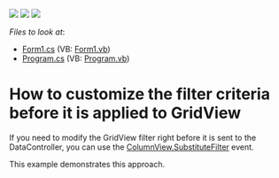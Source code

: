 <!-- default badges list -->
![](https://img.shields.io/endpoint?url=https://codecentral.devexpress.com/api/v1/VersionRange/128627034/15.1.3%2B)
[![](https://img.shields.io/badge/Open_in_DevExpress_Support_Center-FF7200?style=flat-square&logo=DevExpress&logoColor=white)](https://supportcenter.devexpress.com/ticket/details/E4119)
[![](https://img.shields.io/badge/📖_How_to_use_DevExpress_Examples-e9f6fc?style=flat-square)](https://docs.devexpress.com/GeneralInformation/403183)
<!-- default badges end -->
<!-- default file list -->
*Files to look at*:

* [Form1.cs](./CS/FilterEvent/Form1.cs) (VB: [Form1.vb](./VB/FilterEvent/Form1.vb))
* [Program.cs](./CS/FilterEvent/Program.cs) (VB: [Program.vb](./VB/FilterEvent/Program.vb))
<!-- default file list end -->
# How to customize the filter criteria before it is applied to GridView


<p>If you need to modify the GridView filter right before it is sent to the DataController, you can use the <a href="https://documentation.devexpress.com/#WindowsForms/DevExpressXtraGridViewsBaseColumnView_SubstituteFiltertopic">ColumnView.SubstituteFilter</a> event.</p>
<p>This example demonstrates this approach.</p>

<br/>



